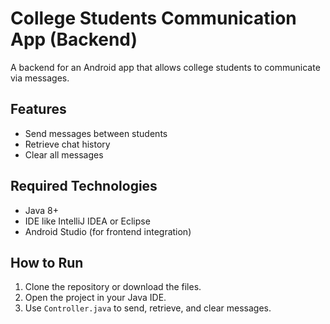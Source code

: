 # College Students Communication App (Backend)

A backend for an Android app that allows college students to communicate via messages.

## Features
- Send messages between students
- Retrieve chat history
- Clear all messages

## Required Technologies
- Java 8+
- IDE like IntelliJ IDEA or Eclipse
- Android Studio (for frontend integration)

## How to Run
1. Clone the repository or download the files.
2. Open the project in your Java IDE.
3. Use `Controller.java` to send, retrieve, and clear messages.
